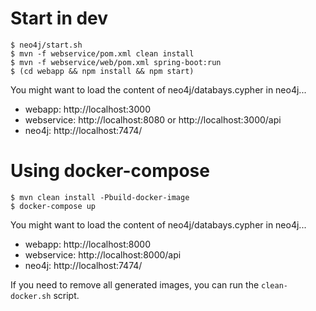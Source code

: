 # Start in dev
```
$ neo4j/start.sh
$ mvn -f webservice/pom.xml clean install
$ mvn -f webservice/web/pom.xml spring-boot:run
$ (cd webapp && npm install && npm start)
```

You might want to load the content of neo4j/databays.cypher in neo4j...

 * webapp: http://localhost:3000
 * webservice: http://localhost:8080 or http://localhost:3000/api
 * neo4j: http://localhost:7474/

# Using docker-compose
```
$ mvn clean install -Pbuild-docker-image
$ docker-compose up
```

You might want to load the content of neo4j/databays.cypher in neo4j...

 * webapp: http://localhost:8000
 * webservice: http://localhost:8000/api
 * neo4j: http://localhost:7474/

If you need to remove all generated images, you can run the `clean-docker.sh` script.
 